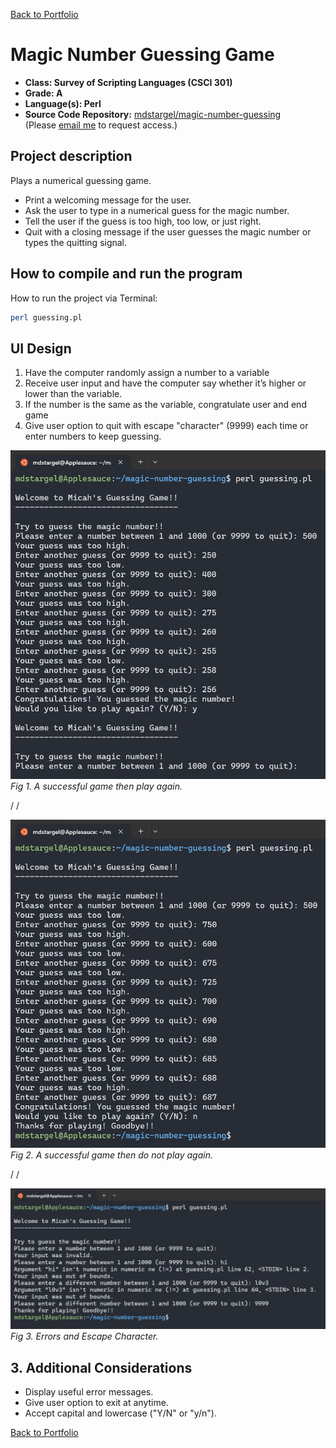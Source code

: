 [Back to Portfolio](./)

Magic Number Guessing Game
===========================

-   **Class: Survey of Scripting Languages (CSCI 301)** 
-   **Grade: A** 
-   **Language(s): Perl** 
-   **Source Code Repository:** [mdstargel/magic-number-guessing](https://github.com/mdstargel/magic-number-guessing)  
    (Please [email me](mailto:mdstargel@csustudent.net?subject=GitHub%20Access%20-%20Guessing%20Game) to request access.)

## Project description

Plays a numerical guessing game.

- Print a welcoming message for the user.
- Ask the user to type in a numerical guess for the magic number.
- Tell the user if the guess is too high, too low, or just right.
- Quit with a closing message if the user guesses the magic number or types the quitting signal.

## How to compile and run the program

How to run the project via Terminal:

```bash
perl guessing.pl
```

## UI Design

1. Have the computer randomly assign a number to a variable
2. Receive user input and have the computer say whether it’s higher or lower than the variable.
3. If the number is the same as the variable, congratulate user and end game
4. Give user option to quit with escape "character" (9999) each time or enter numbers to keep guessing.

![Game 1](images/game-y.jpg)  
_Fig 1. A successful game then play again._

/
/

![Game 2](images/game-n.jpg)  
_Fig 2. A successful game then do not play again._

/
/

![Errors](images/errors.jpg)  
_Fig 3. Errors and Escape Character._

## 3. Additional Considerations

- Display useful error messages.
- Give user option to exit at anytime.
- Accept capital and lowercase ("Y/N" or "y/n").


[Back to Portfolio](./)
